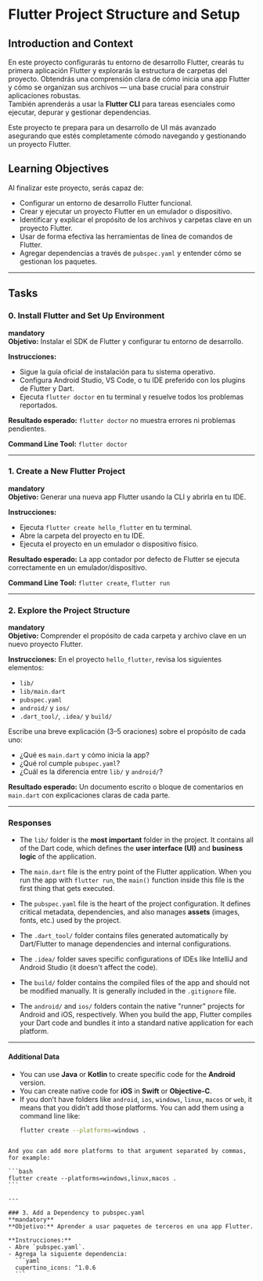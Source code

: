 # Flutter Project Structure and Setup

## Introduction and Context
En este proyecto configurarás tu entorno de desarrollo Flutter, crearás tu primera aplicación Flutter y explorarás la estructura de carpetas del proyecto. Obtendrás una comprensión clara de cómo inicia una app Flutter y cómo se organizan sus archivos — una base crucial para construir aplicaciones robustas.  
También aprenderás a usar la **Flutter CLI** para tareas esenciales como ejecutar, depurar y gestionar dependencias.

Este proyecto te prepara para un desarrollo de UI más avanzado asegurando que estés completamente cómodo navegando y gestionando un proyecto Flutter.

## Learning Objectives
Al finalizar este proyecto, serás capaz de:

- Configurar un entorno de desarrollo Flutter funcional.  
- Crear y ejecutar un proyecto Flutter en un emulador o dispositivo.  
- Identificar y explicar el propósito de los archivos y carpetas clave en un proyecto Flutter.  
- Usar de forma efectiva las herramientas de línea de comandos de Flutter.  
- Agregar dependencias a través de `pubspec.yaml` y entender cómo se gestionan los paquetes.  

---

## Tasks

### 0. Install Flutter and Set Up Environment  
**mandatory**  
**Objetivo:** Instalar el SDK de Flutter y configurar tu entorno de desarrollo.  

**Instrucciones:**
- Sigue la guía oficial de instalación para tu sistema operativo.  
- Configura Android Studio, VS Code, o tu IDE preferido con los plugins de Flutter y Dart.  
- Ejecuta `flutter doctor` en tu terminal y resuelve todos los problemas reportados.  

**Resultado esperado:** `flutter doctor` no muestra errores ni problemas pendientes.  

**Command Line Tool:** `flutter doctor`  

---

### 1. Create a New Flutter Project  
**mandatory**  
**Objetivo:** Generar una nueva app Flutter usando la CLI y abrirla en tu IDE.  

**Instrucciones:**
- Ejecuta `flutter create hello_flutter` en tu terminal.  
- Abre la carpeta del proyecto en tu IDE.  
- Ejecuta el proyecto en un emulador o dispositivo físico.  

**Resultado esperado:** La app contador por defecto de Flutter se ejecuta correctamente en un emulador/dispositivo.  

**Command Line Tool:** `flutter create`, `flutter run`  

---

### 2. Explore the Project Structure  
**mandatory**  
**Objetivo:** Comprender el propósito de cada carpeta y archivo clave en un nuevo proyecto Flutter.  

**Instrucciones:**
En el proyecto `hello_flutter`, revisa los siguientes elementos:  
- `lib/`  
- `lib/main.dart`  
- `pubspec.yaml`  
- `android/` y `ios/`  
- `.dart_tool/`, `.idea/` y `build/`  

Escribe una breve explicación (3–5 oraciones) sobre el propósito de cada uno:  
- ¿Qué es `main.dart` y cómo inicia la app?  
- ¿Qué rol cumple `pubspec.yaml`?  
- ¿Cuál es la diferencia entre `lib/` y `android/`?  

**Resultado esperado:** Un documento escrito o bloque de comentarios en `main.dart` con explicaciones claras de cada parte.  

---

### Responses

- The `lib/` folder is the **most important** folder in the project. It contains all of the Dart code, which defines the **user interface (UI)** and **business logic** of the application.  

- The `main.dart` file is the entry point of the Flutter application. When you run the app with `flutter run`, the `main()` function inside this file is the first thing that gets executed.  

- The `pubspec.yaml` file is the heart of the project configuration. It defines critical metadata, dependencies, and also manages **assets** (images, fonts, etc.) used by the project.  

- The `.dart_tool/` folder contains files generated automatically by Dart/Flutter to manage dependencies and internal configurations.  

- The `.idea/` folder saves specific configurations of IDEs like IntelliJ and Android Studio (it doesn't affect the code).  

- The `build/` folder contains the compiled files of the app and should not be modified manually. It is generally included in the `.gitignore` file.  

- The `android/` and `ios/` folders contain the native "runner" projects for Android and iOS, respectively. When you build the app, Flutter compiles your Dart code and bundles it into a standard native application for each platform.  

---

#### Additional Data

- You can use **Java** or **Kotlin** to create specific code for the **Android** version.  
- You can create native code for **iOS** in **Swift** or **Objective-C**.  
- If you don’t have folders like `android`, `ios`, `windows`, `linux`, `macos` or `web`, it means that you didn’t add those platforms. You can add them using a command line like:  
  ```bash
  flutter create --platforms=windows .
````

And you can add more platforms to that argument separated by commas, for example:

```bash
flutter create --platforms=windows,linux,macos .
```

---

### 3. Add a Dependency to pubspec.yaml  
**mandatory**  
**Objetivo:** Aprender a usar paquetes de terceros en una app Flutter.  

**Instrucciones:**
- Abre `pubspec.yaml`.  
- Agrega la siguiente dependencia:  
  ```yaml
  cupertino_icons: ^1.0.6
  ```